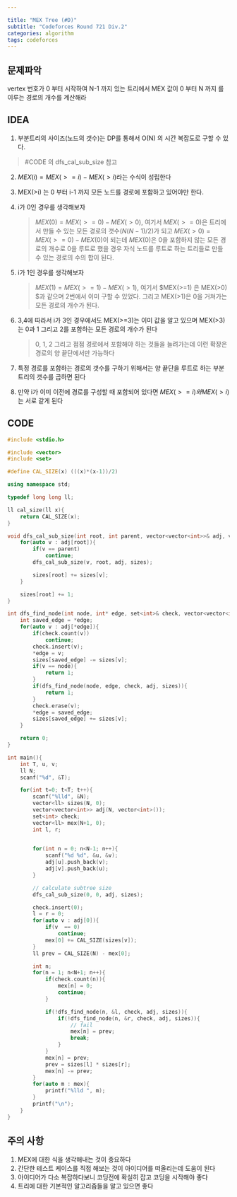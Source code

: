 ```yaml
---

title: "MEX Tree (#D)"
subtitle: "Codeforces Round 721 Div.2"
categories: algorithm
tags: codeforces
---
```


## 문제파악

vertex 번호가 0 부터 시작하여 N-1 까지 있는 트리에서 MEX 값이 0 부터 N 까지 를 이루는 경로의 개수를 계산해라



## IDEA

1.  부분트리의 사이즈(노드의 갯수)는 DP를 통해서 O(N) 의 시간 복잡도로 구할 수 있다.

   > #CODE 의 dfs_cal_sub_size 참고

2. $MEX(i) = MEX(>=i) - MEX(>i)$​ 라는 수식이 성립한다

3. MEX(>i) 는 0 부터 i-1 까지 모든 노드를 경로에 포함하고 있어야만 한다.

4. i가 0인 경우를 생각해보자

   > $MEX(0)  = MEX(>= 0) - MEX(>0)$, 여기서 $MEX(>=0)$은 트리에서 만들 수 있는 모든 경로의 갯수($N(N-1)/2$)가 되고 $MEX(>0) = MEX(>=0) - MEX(0)$이 되는데 $MEX(0)$은 0을 포함하지 않는 모든 경로의 개수로 0을 루트로 했을 경우 자식 노드를 루트로 하는 트리들로 만들 수 있는 경로의 수의 합이 된다.

5. i가 1인 경우를 생각해보자

   > $MEX(1) = MEX(>=1) - MEX(>1)$, 여기서 $MEX(>=1) 은 MEX(>0) $과 같으며 2번에서 이미 구할 수 있었다. 그리고 MEX(>1)은 0을 거쳐가는 모든 경로의 개수가 된다.

6. 3,4에 따라서 i가 3인 경우에서도 MEX(>=3)는 이미 값을 알고 있으며 MEX(>3)는 0과 1 그리고 2를 포함하는 모든 경로의 개수가 된다

   > 0, 1, 2 그리고 점점 경로에서 포함해야 하는 것들을 늘려가는데 이런 확장은 경로의 양 끝단에서만 가능하다

7. 특정 경로를 포함하는 경로의 갯수를 구하기 위해서는 양 끝단을 루트로 하는 부분트리의 갯수를 곱하면 된다

8. 만약 i가 이미 이전에 경로를 구성할 때 포함되어 있다면 $MEX(>=i)와 MEX(>i)$는 서로 같게 된다

   


## CODE

```c++
#include <stdio.h>

#include <vector>
#include <set>

#define CAL_SIZE(x) (((x)*(x-1))/2)

using namespace std;

typedef long long ll;

ll cal_size(ll x){
    return CAL_SIZE(x);
}

void dfs_cal_sub_size(int root, int parent, vector<vector<int>>& adj, vector<ll>& sizes){
    for(auto v : adj[root]){
        if(v == parent)
            continue;
        dfs_cal_sub_size(v, root, adj, sizes);

        sizes[root] += sizes[v];
    }

    sizes[root] += 1;
}

int dfs_find_node(int node, int* edge, set<int>& check, vector<vector<int>>& adj, vector<ll>& sizes){
    int saved_edge = *edge;
    for(auto v : adj[*edge]){
        if(check.count(v))
            continue;
        check.insert(v);
        *edge = v;
        sizes[saved_edge] -= sizes[v];
        if(v == node){
            return 1;
        }
        if(dfs_find_node(node, edge, check, adj, sizes)){
            return 1;
        }
        check.erase(v);
        *edge = saved_edge;
        sizes[saved_edge] += sizes[v];
    }

    return 0;
}

int main(){
    int T, u, v;
    ll N;
    scanf("%d", &T);

    for(int t=0; t<T; t++){
        scanf("%lld", &N);
        vector<ll> sizes(N, 0);
        vector<vector<int>> adj(N, vector<int>());
        set<int> check;
        vector<ll> mex(N+1, 0);
        int l, r;
        

        for(int n = 0; n<N-1; n++){
            scanf("%d %d", &u, &v);
            adj[u].push_back(v);
            adj[v].push_back(u);
        }

        // calculate subtree size
        dfs_cal_sub_size(0, 0, adj, sizes);

        check.insert(0);
        l = r = 0;
        for(auto v : adj[0]){
            if(v  == 0)
                continue;
            mex[0] += CAL_SIZE(sizes[v]); 
        }
        ll prev = CAL_SIZE(N) - mex[0];

        int n;
        for(n = 1; n<N+1; n++){
            if(check.count(n)){
                mex[n] = 0;
                continue;
            }

            if(!dfs_find_node(n, &l, check, adj, sizes)){
                if(!dfs_find_node(n, &r, check, adj, sizes)){
                    // fail
                    mex[n] = prev;
                    break;
                }
            }
            mex[n] = prev;
            prev = sizes[l] * sizes[r];
            mex[n] -= prev;
        }
        for(auto m : mex){
            printf("%lld ", m);
        }
        printf("\n");
    }
}
```



## 주의 사항

1. MEX에 대한 식을 생각해내는 것이 중요하다
2. 간단한 테스트 케이스를 직접 해보는 것이 아이디어를 떠올리는데 도움이 된다
3. 아이디어가 다소 복잡하다보니 코딩전에 확실히 잡고 코딩을 시작해야 좋다
4. 트리에 대한 기본적인 알고리즘들을 알고 있으면 좋다
